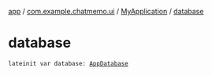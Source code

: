 [app](../../index.md) / [com.example.chatmemo.ui](../index.md) / [MyApplication](index.md) / [database](./database.md)

# database

`lateinit var database: `[`AppDatabase`](../../com.example.chatmemo.model.dao/-app-database/index.md)